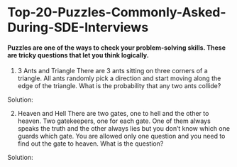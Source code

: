 # Top-20-Puzzles-Commonly-Asked-During-SDE-Interviews
#### Puzzles are one of the ways to check your problem-solving skills. These are tricky questions that let you think logically.
1. 3 Ants and Triangle
There are 3 ants sitting on three corners of a triangle. All ants randomly pick a direction and start moving along the edge of the triangle. What is the probability that any two ants collide?

Solution:

2. Heaven and Hell
There are two gates, one to hell and the other to heaven. Two gatekeepers, one for each gate. One of them always speaks the truth and the other always lies but you don’t know which one guards which gate. You are allowed only one question and you need to find out the gate to heaven.
What is the question? 

Solution:


